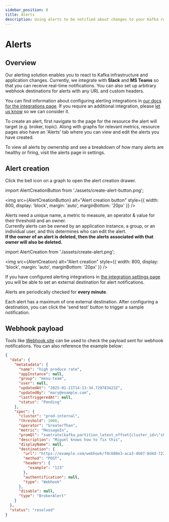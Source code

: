 ```yaml
---
sidebar_position: 8
title: Alerts
description: Using alerts to be notified about changes to your Kafka resources
---
```


# Alerts

## Overview

Our alerting solution enables you to react to Kafka infrastructure and application changes.
Currently, we integrate with **Slack** and **MS Teams** so that you can receive real-time notifications.
You can also set up arbitrary webhook destinations for alerts with any URL and custom headers.

You can find information about configuring alerting integrations in [our docs for the integrations page](/platform/navigation/settings/integrations).
If you require an additional integration, please [let us know](https://conduktor.io/roadmap) so we can consider it.

To create an alert, first navigate to the page for the resource the alert will target (e.g. broker, topic).
Along with graphs for relevant metrics, resource pages also have an 'Alerts' tab where you can view and edit the alerts you have created.

To view all alerts by ownership and see a breakdown of how many alerts are healthy or firing, visit the alerts page in settings.

## Alert creation

Click the bell icon on a graph to open the alert creation drawer.

import AlertCreationButton from './assets/create-alert-button.png';

<img src={AlertCreationButton} alt="Alert creation button" style={{ width: 800, display: 'block', margin: 'auto', marginBottom: '20px' }} />

Alerts need a unique name, a metric to measure, an operator & value for their threshold and an owner.  
Currently alerts can be owned by an application instance, a group, or an individual user, and this determines who can edit the alert.  
**If the owner of an alert is deleted, then the alerts associated with that owner will also be deleted.**

import AlertCreation from './assets/create-alert.png';

<img src={AlertCreation} alt="Alert creation" style={{ width: 800, display: 'block', margin: 'auto', marginBottom: '20px' }} />

If you have configured alerting integrations in [the integration settings page](/platform/navigation/settings/integrations) you will be able to set an external destination for alert notifications. 

Alerts are periodically checked for **every minute**.

Each alert has a maximum of one external destination. After configuring a destination, you can click the 'send test' button to trigger a sample notification.

## Webhook payload

Tools like [Webhook.site](https://webhook.site) can be used to check the payload sent for webhook notifications.
You can also reference the example below:

```json
{
  "data": {
    "metatadata": {
      "name": "high produce rate",
      "appInstance": null,
      "group": "menu-team",
      "user": null,
      "updatedAt": "2025-01-21T14:13:34.729783423Z",
      "updatedBy": "mary@example.com",
      "lastTriggeredAt": null,
      "status": "Pending"
    },
    "spec": {
      "cluster": "prod-internal",
      "threshold": 1000,
      "operator": "GreaterThan",
      "metric": "MessageIn",
      "promQl": "sum(rate(kafka_partition_latest_offset{cluster_id=\"shadow-julien\"}[1m])) > 1000",
      "description": "Miguel knows how to fix this",
      "displayName": null,
      "destination": {
        "url": "https://example.com/webhook/f0c608e3-aca3-4b07-8d4d-7226f629ade9",
        "method": "POST",
        "headers": {
          "example": "123"
        },
        "authentification": null,
        "type": "Webhook"
      },
      "disable": null,
      "type": "BrokerAlert"
    }
  },
  "status": "resolved"
}
```
